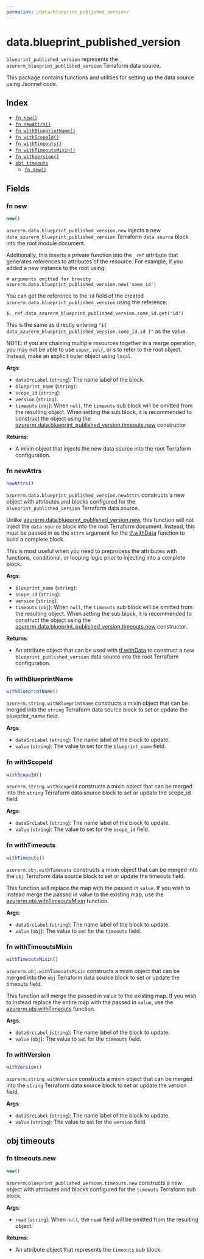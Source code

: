 ```yaml
---
permalink: /data/blueprint_published_version/
---
```


# data.blueprint_published_version

`blueprint_published_version` represents the `azurerm_blueprint_published_version` Terraform data source.



This package contains functions and utilities for setting up the data source using Jsonnet code.


## Index

* [`fn new()`](#fn-new)
* [`fn newAttrs()`](#fn-newattrs)
* [`fn withBlueprintName()`](#fn-withblueprintname)
* [`fn withScopeId()`](#fn-withscopeid)
* [`fn withTimeouts()`](#fn-withtimeouts)
* [`fn withTimeoutsMixin()`](#fn-withtimeoutsmixin)
* [`fn withVersion()`](#fn-withversion)
* [`obj timeouts`](#obj-timeouts)
  * [`fn new()`](#fn-timeoutsnew)

## Fields

### fn new

```ts
new()
```


`azurerm.data.blueprint_published_version.new` injects a new `data_azurerm_blueprint_published_version` Terraform `data source`
block into the root module document.

Additionally, this inserts a private function into the `_ref` attribute that generates references to attributes of the
resource. For example, if you added a new instance to the root using:

    # arguments omitted for brevity
    azurerm.data.blueprint_published_version.new('some_id')

You can get the reference to the `id` field of the created `azurerm.data.blueprint_published_version` using the reference:

    $._ref.data_azurerm_blueprint_published_version.some_id.get('id')

This is the same as directly entering `"${ data_azurerm_blueprint_published_version.some_id.id }"` as the value.

NOTE: if you are chaining multiple resources together in a merge operation, you may not be able to use `super`, `self`,
or `$` to refer to the root object. Instead, make an explicit outer object using `local`.

**Args**:
  - `dataSrcLabel` (`string`): The name label of the block.
  - `blueprint_name` (`string`): 
  - `scope_id` (`string`): 
  - `version` (`string`): 
  - `timeouts` (`obj`):  When `null`, the `timeouts` sub block will be omitted from the resulting object. When setting the sub block, it is recommended to construct the object using the [azurerm.data.blueprint_published_version.timeouts.new](#fn-timeoutsnew) constructor.

**Returns**:
- A mixin object that injects the new data source into the root Terraform configuration.


### fn newAttrs

```ts
newAttrs()
```


`azurerm.data.blueprint_published_version.newAttrs` constructs a new object with attributes and blocks configured for the `blueprint_published_version`
Terraform data source.

Unlike [azurerm.data.blueprint_published_version.new](#fn-new), this function will not inject the `data source`
block into the root Terraform document. Instead, this must be passed in as the `attrs` argument for the
[tf.withData](https://github.com/tf-libsonnet/core/tree/main/docs#fn-withdata) function to build a complete block.

This is most useful when you need to preprocess the attributes with functions, conditional, or looping logic prior to
injecting into a complete block.

**Args**:
  - `blueprint_name` (`string`): 
  - `scope_id` (`string`): 
  - `version` (`string`): 
  - `timeouts` (`obj`):  When `null`, the `timeouts` sub block will be omitted from the resulting object. When setting the sub block, it is recommended to construct the object using the [azurerm.data.blueprint_published_version.timeouts.new](#fn-timeoutsnew) constructor.

**Returns**:
  - An attribute object that can be used with [tf.withData](https://github.com/tf-libsonnet/core/tree/main/docs#fn-withdata) to construct a new `blueprint_published_version` data source into the root Terraform configuration.


### fn withBlueprintName

```ts
withBlueprintName()
```

`azurerm.string.withBlueprintName` constructs a mixin object that can be merged into the `string`
Terraform data source block to set or update the blueprint_name field.



**Args**:
  - `dataSrcLabel` (`string`): The name label of the block to update.
  - `value` (`string`): The value to set for the `blueprint_name` field.


### fn withScopeId

```ts
withScopeId()
```

`azurerm.string.withScopeId` constructs a mixin object that can be merged into the `string`
Terraform data source block to set or update the scope_id field.



**Args**:
  - `dataSrcLabel` (`string`): The name label of the block to update.
  - `value` (`string`): The value to set for the `scope_id` field.


### fn withTimeouts

```ts
withTimeouts()
```

`azurerm.obj.withTimeouts` constructs a mixin object that can be merged into the `obj`
Terraform data source block to set or update the timeouts field.

This function will replace the map with the passed in `value`. If you wish to instead merge the
passed in value to the existing map, use the [azurerm.obj.withTimeoutsMixin](TODO) function.

**Args**:
  - `dataSrcLabel` (`string`): The name label of the block to update.
  - `value` (`obj`): The value to set for the `timeouts` field.


### fn withTimeoutsMixin

```ts
withTimeoutsMixin()
```

`azurerm.obj.withTimeoutsMixin` constructs a mixin object that can be merged into the `obj`
Terraform data source block to set or update the timeouts field.

This function will merge the passed in value to the existing map. If you wish
to instead replace the entire map with the passed in `value`, use the [azurerm.obj.withTimeouts](TODO)
function.


**Args**:
  - `dataSrcLabel` (`string`): The name label of the block to update.
  - `value` (`obj`): The value to set for the `timeouts` field.


### fn withVersion

```ts
withVersion()
```

`azurerm.string.withVersion` constructs a mixin object that can be merged into the `string`
Terraform data source block to set or update the version field.



**Args**:
  - `dataSrcLabel` (`string`): The name label of the block to update.
  - `value` (`string`): The value to set for the `version` field.


## obj timeouts



### fn timeouts.new

```ts
new()
```


`azurerm.blueprint_published_version.timeouts.new` constructs a new object with attributes and blocks configured for the `timeouts`
Terraform sub block.



**Args**:
  - `read` (`string`):  When `null`, the `read` field will be omitted from the resulting object.

**Returns**:
  - An attribute object that represents the `timeouts` sub block.
